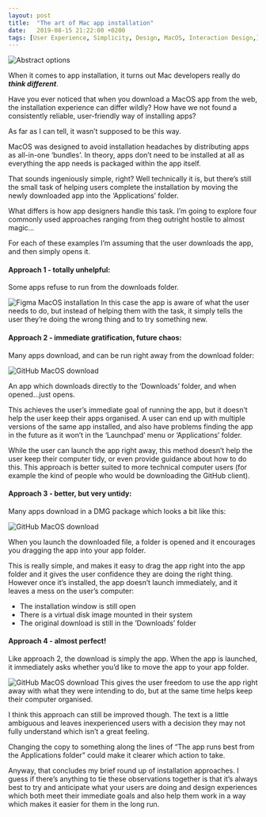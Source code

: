 ```yaml
---
layout: post
title:  "The art of Mac app installation"
date:   2019-08-15 21:22:00 +0200
tags: [User Experience, Simplicity, Design, MacOS, Interaction Design,]
---
```

![Abstract options]({{site.baseurl}}/assets/img/macos-installation-woes.png)
&nbsp;

When it comes to app installation, it turns out Mac developers really do **_think different_**.

Have you ever noticed that when you download a MacOS app from the web, the installation experience can differ wildly? How have we not found a consistently reliable, user-friendly way of installing apps?

As far as I can tell, it wasn’t supposed to be this way. 

MacOS was designed to avoid installation headaches by distributing apps as all-in-one ‘bundles’. In theory, apps don’t need to be installed at all as everything the app needs is packaged within the app itself. 

That sounds ingeniously simple, right? Well technically it is, but there’s still the small task of helping users complete the installation by moving the newly downloaded app into the ‘Applications’ folder.

What differs is how app designers handle this task. I’m going to explore four commonly used approaches ranging from theg outright hostile to almost magic…

For each of these examples I’m assuming that the user downloads the app, and then simply opens it.

#### Approach 1 - totally unhelpful:

Some apps refuse to run from the downloads folder.

![Figma MacOS installation]({{site.baseurl}}/assets/img/figma-macos-install-message.png)
In this case the app is aware of what the user needs to do, but instead of helping them with the task, it simply tells the user they’re doing the wrong thing and to try something new.

#### Approach 2 - immediate gratification, future chaos:

Many apps download, and can be run right away from the download folder:

![GitHub MacOS download]({{site.baseurl}}/assets/img/github-macos-download.png)

An app which downloads directly to the ‘Downloads’ folder, and when opened…just opens. 

This achieves the user’s immediate goal of running the app, but it doesn’t help the user keep their apps organised.  A user can end up with multiple versions of the same app installed, and also have problems finding the app in the future as it won’t in the ‘Launchpad’ menu or ‘Applications’ folder. 

While the user can launch the app right away, this method doesn’t help the user keep their computer tidy, or even provide guidance about how to do this. This approach is better suited to more technical computer users (for example the kind of people who would be downloading the GitHub client).

#### Approach 3 - better, but very untidy:
Many apps download in a DMG package which looks a bit like this:

![GitHub MacOS download]({{site.baseurl}}/assets/img/airtame-macos-installer.png)

When you launch the downloaded file, a folder is opened and it encourages you dragging the app into your app folder.

This is really simple, and makes it easy to drag the app right into the app folder and it gives the user confidence they are doing the right thing.  However once it’s installed, the app doesn’t launch immediately, and it leaves a mess on the user’s computer:
- The installation window is still open
- There is a virtual disk image mounted in their system
- The original download is still in the ’Downloads’ folder

#### Approach 4 - almost perfect!

Like approach 2, the download is simply the app. When the app is launched, it immediately asks whether you’d like to move the app to your app folder.

![GitHub MacOS download]({{site.baseurl}}/assets/img/disk-sensei-macos-install.png)
This gives the user freedom to use the app right away with what they were intending to do, but at the same time helps keep their computer organised.

I think this approach can still be improved though. The text is a little ambiguous and leaves inexperienced users with a decision they may not fully understand which isn’t a great feeling. 

Changing the copy to something along the lines of  “The app runs best from the Applications folder” could make it clearer which action to take.

Anyway, that concludes my brief round up of installation approaches. I guess if there’s anything to tie these observations together is that it’s always best to try and anticipate what your users are doing and design experiences which both meet their immediate goals and also help them work in a way which makes it easier for them in the long run.

